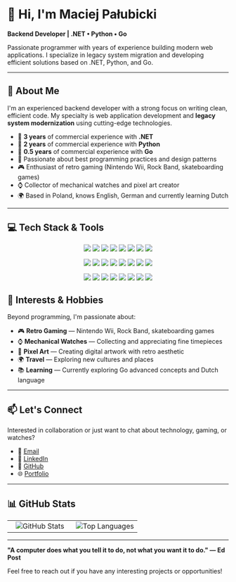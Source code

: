 # 👋 Hi, I'm Maciej Pałubicki

**Backend Developer | .NET • Python • Go**

Passionate programmer with years of experience building modern web applications. I specialize in legacy system migration and developing efficient solutions based on .NET, Python, and Go.

---

## 🚀 About Me

I'm an experienced backend developer with a strong focus on writing clean, efficient code. My specialty is web application development and **legacy system modernization** using cutting-edge technologies.

- 💼 **3 years** of commercial experience with **.NET**
- 💼 **2 years** of commercial experience with **Python**
- 💼 **0.5 years** of commercial experience with **Go**
- 🔧 Passionate about best programming practices and design patterns
- 🎮 Enthusiast of retro gaming (Nintendo Wii, Rock Band, skateboarding games)
- ⌚ Collector of mechanical watches and pixel art creator
- 🌍 Based in Poland, knows English, German and currently learning Dutch
---

## 💻 Tech Stack & Tools

<p align="center">
  <img src="https://img.shields.io/badge/.NET-512BD4?style=flat&logo=dotnet&logoColor=white" />
  <img src="https://img.shields.io/badge/C%23-239120?style=flat&logo=c-sharp&logoColor=white" />
  <img src="https://img.shields.io/badge/Python-3776AB?style=flat&logo=python&logoColor=white" />
  <img src="https://img.shields.io/badge/Go-00ADD8?style=flat&logo=go&logoColor=white" />
  <img src="https://img.shields.io/badge/TypeScript-3178C6?style=flat&logo=typescript&logoColor=white" />
  <img src="https://img.shields.io/badge/SQL-CC2927?style=flat&logo=sqlite&logoColor=white" />
  <img src="https://img.shields.io/badge/Bash-4EAA25?style=flat&logo=gnubash&logoColor=white" />
  <img src="https://img.shields.io/badge/Xbase%2B%2B-003366?style=flat&logo=legacy&logoColor=white" />
</p>

<p align="center">
  <img src="https://img.shields.io/badge/ASP.NET-512BD4?style=flat&logo=dotnet&logoColor=white" />
  <img src="https://img.shields.io/badge/Entity_Framework-512BD4?style=flat&logo=dotnet&logoColor=white" />
  <img src="https://img.shields.io/badge/FastAPI-009688?style=flat&logo=fastapi&logoColor=white" />
  <img src="https://img.shields.io/badge/REST_API-61DAFB?style=flat&logo=swagger&logoColor=white" />
  <img src="https://img.shields.io/badge/gRPC-8F0000?style=flat&logo=protobuf&logoColor=white" />
  <img src="https://img.shields.io/badge/PostgreSQL-336791?style=flat&logo=postgresql&logoColor=white" />
  <img src="https://img.shields.io/badge/SQLServer-CC2927?style=flat&logo=microsoft-sql-server&logoColor=white" />
  <img src="https://img.shields.io/badge/Redis-DC382D?style=flat&logo=redis&logoColor=white" />
</p>

<p align="center">
  <img src="https://img.shields.io/badge/Docker-2496ED?style=flat&logo=docker&logoColor=white" />
  <img src="https://img.shields.io/badge/AWS-FF9900?style=flat&logo=amazonaws&logoColor=white" />
  <img src="https://img.shields.io/badge/Git-F05032?style=flat&logo=git&logoColor=white" />
  <img src="https://img.shields.io/badge/GitHub-181717?style=flat&logo=github&logoColor=white" />
  <img src="https://img.shields.io/badge/Postman-FF6C37?style=flat&logo=postman&logoColor=white" />
  <img src="https://img.shields.io/badge/VS_Code-007ACC?style=flat&logo=visual-studio-code&logoColor=white" />
  <img src="https://img.shields.io/badge/Neovim-57A143?style=flat&logo=neovim&logoColor=white" />
  <img src="https://img.shields.io/badge/Linux-FCC624?style=flat&logo=linux&logoColor=white" />
</p>

## 🌟 Interests & Hobbies

Beyond programming, I'm passionate about:
- 🎮 **Retro Gaming** — Nintendo Wii, Rock Band, skateboarding games
- ⌚ **Mechanical Watches** — Collecting and appreciating fine timepieces
- 🎨 **Pixel Art** — Creating digital artwork with retro aesthetic
- 🌍 **Travel** — Exploring new cultures and places
- 📚 **Learning** — Currently exploring Go advanced concepts and Dutch language

---

## 📫 Let's Connect

Interested in collaboration or just want to chat about technology, gaming, or watches?

- 📧 [Email](mailto:palubickimaciej5+pydotdog@gmail.com)
- 💼 [LinkedIn](https://pl.linkedin.com/in/maciej-pa%C5%82ubicki-b83456253)
- 🐙 [GitHub](https://github.com/pydotdog)
- 🌐 [Portfolio](https://pydotdog.github.io)

---

## 📊 GitHub Stats

<div align="center">
  <table>
    <tr>
      <td align="center" width="50%">
        <img src="https://github-readme-stats.vercel.app/api?username=pydotdog&show_icons=true&theme=dark" alt="GitHub Stats" />
      </td>
      <td align="center" width="50%">
        <img src="https://github-readme-stats.vercel.app/api/top-langs/?username=pydotdog&layout=compact&theme=dark" alt="Top Languages" />
      </td>
    </tr>
  </table>
</div>

---

**"A computer does what you tell it to do, not what you want it to do." — Ed Post**

Feel free to reach out if you have any interesting projects or opportunities!
